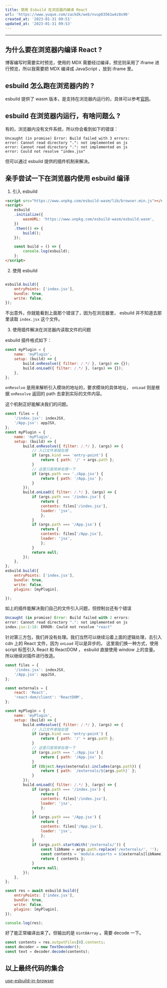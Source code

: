 ```yaml
---
title: 使用 Esbuild 在浏览器内编译 React
url: 'https://www.yuque.com/zackdk/web/nvup03561w4z8x90'
created_at: '2023-01-31 09:51'
updated_at: '2023-01-31 09:53'
---
```


***

<a name="32429250"></a>

## 为什么要在浏览器内编译 React ?

博客编写时需要实时预览，使用的 MDX 需要经过编译，预览则采用了 iframe 进行预览，所以我需要把 MDX 编译成 JavaScript ，放到 iframe 里。

<a name="89269a88"></a>

## esbuild 怎么跑在浏览器内的 ?

esbuild 提供了 wasm 版本，是支持在浏览器内运行的，具体可以参考[官网](https://esbuild.github.io/api/#running-in-the-browser)。

<a name="bac5e51d"></a>

## esbuild 在浏览器内运行，有啥问题么 ?

有的，浏览器内没有文件系统，所以你会看到如下的错误：

```shell
Uncaught (in promise) Error: Build failed with 3 errors:
error: Cannot read directory ".": not implemented on js
error: Cannot read directory ".": not implemented on js
error: Could not resolve "index.jsx"
```

但可以通过 esbuild 提供的插件机制来解决。

<a name="5eb14931"></a>

## 亲手尝试一下在浏览器内使用 esbuild 编译

1. 引入 esbuild

```html
<script src="https://www.unpkg.com/esbuild-wasm/lib/browser.min.js"></script>
<script>
    esbuild
    .initialize({
        wasmURL: 'https://www.unpkg.com/esbuild-wasm/esbuild.wasm',
    })
    .then(() => {
        build();
    });

    const build = () => {
        console.log(esbuild);
    };
</script>
```

2. 使用 esbuild

```javascript

esbuild.build({
    entryPoints: ['index.jsx'],
    bundle: true,
    write: false,
});
```

不出意外，你就能看到上面那个错误了，因为在浏览器里， esbuild 并不知道去那里读取 `index.jsx` 这个文件。

3. 使用插件解决在浏览器内读取文件的问题

esbuild 插件格式如下：

```javascript
const myPlugin = {
    name: 'myPlugin',
    setup: (build) => {
        build.onResolve({ filter: /.*/ }, (args) => {});
        build.onLoad({ filter: /.*/ }, (args) => {});
    },
};
```

`onResolve` 是用来解析引入模块的地址的，要求模块的具体地址， `onLoad` 则是根据 `onResolve` 返回的 path 去拿到实际的文件内容。

这个机制正好能解决我们的问题。

```javascript
const files = {
    '/index.jsx': indexJSX,
    '/App.jsx': appJSX,
};
const myPlugin = {
    name: 'myPlugin',
    setup: (build) => {
        build.onResolve({ filter: /.*/ }, (args) => {
            // 入口文件单独处理
            if (args.kind === 'entry-point') {
                return { path: '/' + args.path };
            }
            // 这里只是简单处理一下
            if (args.path === './App.jsx') {
                return { path: '/App.jsx' };
            }
        });
        build.onLoad({ filter: /.*/ }, (args) => {
            if (args.path === '/index.jsx') {
                return {
                contents: files['/index.jsx'],
                loader: 'jsx',
                };
            }
            if (args.path === '/App.jsx') {
                return {
                contents: files['/App.jsx'],
                loader: 'jsx',
                };
            }
            return null;
        });
    },
};
esbuild.build({
    entryPoints: ['index.jsx'],
    bundle: true,
    write: false,
    plugins: [myPlugin],

});
```

如上的插件能解决我们自己的文件引入问题，但控制台还有个错误

```javascript
Uncaught (in promise) Error: Build failed with 2 errors:
error: Cannot read directory ".": not implemented on js
index.jsx:1:18: ERROR: Could not resolve "react"
```

针对第三方包，我们并没有处理。我们当然可以继续沿着上面的逻辑处理，去引入 cdn 上的 React 文件，因为 `onLoad` 可以是异步的。
这里我们换一种方式，使用 script 标签引入 React 和 ReactDOM ， esbuild 直接使用 window 上的变量。所以继续对插件进行改造。

```javascript
const files = {
    '/index.jsx': indexJSX,
    '/App.jsx': appJSX,
};

const externals = {
    react: 'React',
    'react-dom/client': 'ReactDOM',
};

const myPlugin = {
    name: 'myPlugin',
    setup: (build) => {
        build.onResolve({ filter: /.*/ }, (args) => {
            // 入口文件单独处理
            if (args.kind === 'entry-point') {
                return { path: '/' + args.path };
            }
            // 这里只是简单处理一下
            if (args.path === './App.jsx') {
                return { path: '/App.jsx' };
            }
            if (Object.keys(externals).includes(args.path)) {
                return { path: `/externals/${args.path}` };
            }
        });
        build.onLoad({ filter: /.*/ }, (args) => {
            if (args.path === '/index.jsx') {
                return {
                contents: files['/index.jsx'],
                loader: 'jsx',
                };
            }
            if (args.path === '/App.jsx') {
                return {
                contents: files['/App.jsx'],
                loader: 'jsx',
                };
            }
            if (args.path.startsWith('/externals/')) {
                const libName = args.path.replace('/externals/', '');
                const contents = `module.exports = ${externals[libName]}`;
                return { contents };
            }
            return null;
        });
    },
};

const res = await esbuild.build({
    entryPoints: ['index.jsx'],
    bundle: true,
    write: false,
    plugins: [myPlugin],
});

console.log(res);
```

好了能正常编译出来了。但输出的是 `Uint8Array` 。需要 decode 一下。

```javascript
const contents = res.outputFiles[0].contents;
const decoder = new TextDecoder();
const text = decoder.decode(contents);
```

<a name="72d84f85"></a>

## 以上最终代码的集合

[use-esbuild-in-browser](https://stackblitz.com/edit/web-platform-tqkzwj?file=index.html)
